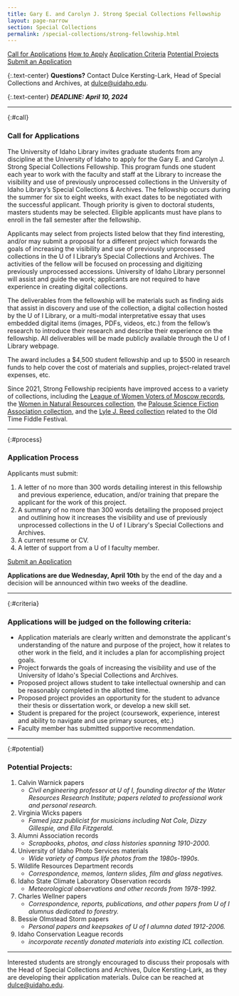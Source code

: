 ```yaml
---
title: Gary E. and Carolyn J. Strong Special Collections Fellowship
layout: page-narrow
section: Special Collections
permalink: /special-collections/strong-fellowship.html
---
```


<div class="text-center mb-2 pt-3">
    <a href="#call" class="btn btn-secondary btn-sm my-2 mx-1">Call for Applications</a>
    <a href="#process" class="btn btn-secondary btn-sm my-2 mx-1">How to Apply</a>
    <a href="#criteria" class="btn btn-secondary btn-sm my-2 mx-1">Application Criteria</a>
    <a href="#potential" class="btn btn-secondary btn-sm my-2 mx-1">Potential Projects</a>
    <a href="https://forms.office.com/r/3UbunAida7 " class="btn btn-info my-2 mx-1"><span class="fas fa-edit"></span> Submit an Application</a>
    <!--<a href="https://forms.office.com/pages/responsepage.aspx?id=Y2u8fpJXGUqyCwS4JgSIUxaSEHQ0MBFJmCa2EIVFmhNUNDJJSTVMSk1NMzFHUjZEVFpGTTJUV1Q4Ui4u" class="btn btn-info my-2 mx-1">
    <span class="fas fa-edit"></span> Submit an Application</a>-->
</div>

{:.text-center}
**Questions?** Contact Dulce Kersting-Lark, Head of Special Collections and Archives, at [dulce@uidaho.edu](mailto:dulce@uidaho.edu).

{:.text-center}
**_DEADLINE: April 10, 2024_**

---

{:#call}
### Call for Applications

The University of Idaho Library invites graduate students from any discipline at the University of Idaho to apply for the Gary E. and Carolyn J. Strong Special Collections Fellowship. This program funds one student each year to work with the faculty and staff at the Library to increase the visibility and use of previously unprocessed collections in the University of Idaho Library’s Special Collections & Archives. The fellowship occurs during the summer for six to eight weeks, with exact dates to be negotiated with the successful applicant. Though priority is given to doctoral students, masters students may be selected. Eligible applicants must have plans to enroll in the fall semester after the fellowship. 

Applicants may select from projects listed below that they find interesting, and/or may submit a proposal for a different project which forwards the goals of increasing the visibility and use of previously unprocessed collections in the U of I Library’s Special Collections and Archives. The activities of the fellow will be focused on processing and digitizing previously unprocessed accessions. University of Idaho Library personnel will assist and guide the work; applicants are not required to have experience in creating digital collections.  

The deliverables from the fellowship will be materials such as finding aids that assist in discovery and use of the collection, a digital collection hosted by the U of I Library, or a multi-modal interpretative essay that uses embedded digital items (images, PDFs, videos, etc.) from the fellow’s research to introduce their research and describe their experience on the fellowship. All deliverables will be made publicly available through the U of I Library webpage. 

The award includes a $4,500 student fellowship and up to $500 in research funds to help cover the cost of materials and supplies, project-related travel expenses, etc. 

Since 2021, Strong Fellowship recipients have improved access to a variety of collections, including the [League of Women Voters of Moscow records](https://archiveswest.orbiscascade.org/ark:80444/xv211561), the [Women in Natural Resources collection](https://archiveswest.orbiscascade.org/ark:80444/xv702668), the [Palouse Science Fiction Association collection](https://archiveswest.orbiscascade.org/ark:80444/xv334160), and the [Lyle J. Reed collection](https://archiveswest.orbiscascade.org/ark:80444/xv425711) related to the Old Time Fiddle Festival.     

---

{:#process}
### Application Process

Applicants must submit: 

1. A letter of no more than 300 words detailing interest in this fellowship and previous experience, education, and/or training that prepare the applicant for the work of this project. 
2. A summary of no more than 300 words detailing the proposed project and outlining how it increases the visibility and use of previously unprocessed collections in the U of I Library's Special Collections and Archives. 
3. A current resume or CV. 
4. A letter of support from a U of I faculty member.

<div class="text-center mb-2 pt-3">
    <a href="https://forms.office.com/r/3UbunAida7 " class="btn btn-info my-2 mx-1"><span class="fas fa-edit"></span> Submit an Application</a>
</div>
<!--
{:.text-center}
{% include feature/button.html color="info" text="Submit an Application" link="https://forms.office.com/r/3UbunAida7" %}-->

**Applications are due Wednesday, April 10th** by the end of the day and a decision will be announced within two weeks of the deadline.

---

{:#criteria}
### Applications will be judged on the following criteria:

- Application materials are clearly written and demonstrate the applicant's understanding of the nature and purpose of the project, how it relates to other work in the field, and it includes a plan for accomplishing project goals. 
- Project forwards the goals of increasing the visibility and use of the University of Idaho's Special Collections and Archives. 
- Proposed project allows student to take intellectual ownership and can be reasonably completed in the allotted time. 
- Proposed project provides an opportunity for the student to advance their thesis or dissertation work, or develop a new skill set.  
- Student is prepared for the project (coursework, experience, interest and ability to navigate and use primary sources, etc.) 
- Faculty member has submitted supportive recommendation. 

---

{:#potential}
### Potential Projects:

1. Calvin Warnick papers
    - *Civil engineering professor at U of I, founding director of the Water Resources Research Institute; papers related to professional work and personal research.*
2. Virginia Wicks papers
    - *Famed jazz publicist for musicians including Nat Cole, Dizzy Gillespie, and Ella Fitzgerald.*
3. Alumni Association records
    - *Scrapbooks, photos, and class histories spanning 1910-2000.*
4. University of Idaho Photo Services materials
    - *Wide variety of campus life photos from the 1980s-1990s.*
5. Wildlife Resources Department records
    - *Correspondence, memos, lantern slides, film and glass negatives.*
6. Idaho State Climate Laboratory Observation records
    - *Meteorological observations and other records from 1978-1992.*
7. Charles Wellner papers
    - *Correspondence, reports, publications, and other papers from U of I alumnus dedicated to forestry.*
8. Bessie Olmstead Storm papers
    - *Personal papers and keepsakes of U of I alumna dated 1912-2006.*
9. Idaho Conservation League records
    - *incorporate recently donated materials into existing ICL collection.*  

---

Interested students are strongly encouraged to discuss their proposals with the Head of Special Collections and Archives, Dulce Kersting-Lark, as they are developing their application materials. Dulce can be reached at [dulce@uidaho.edu](mailto:dulce@uidaho.edu).
